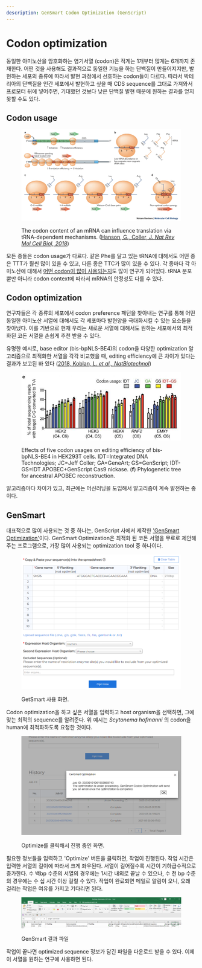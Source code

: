 ```yaml
---
description: GenSmart Codon Optimization (GenScript)
---
```


# Codon optimization

동일한 아미노산을 암호화하는 염기서열 (codon)은 적게는 1개부터 많게는 6개까지 존재한다. 어떤 것을 사용해도 결과적으로 동일한 기능을 하는 단백질이 만들어지지만, 발현하는 세포의 종류에 따라서 발현 과정에서 선호하는 codon들이 다르다. 따라서 박테리아의 단백질을 인간 세포에서 발현하고 싶을 때 CDS sequence를 그대로 가져와서 프로모터 뒤에 넣어주면, 기대했던 것보다 낮은 단백질 발현 때문에 원하는 결과를 얻지 못할 수도 있다.&#x20;

## Codon usage

<figure><img src="../../.gitbook/assets/codon_usage_natrev_fig1.png" alt=""><figcaption><p>The codon content of an mRNA can influence translation via tRNA-dependent mechanisms. (<a href="https://doi.org/10.1038/nrm.2017.91">Hanson, G., Coller, J. <em>Nat Rev Mol Cell Biol, 2018</em></a>)</p></figcaption></figure>

모든 종들은 codon usage가 다르다. 같은 Phe를 달고 있는 tRNA에 대해서도 어떤 종은 TTT가 훨씬 많이 있을 수 있고, 다른 종은 TTC가 많이 있을 수 있다. 각 종마다 각 아미노산에 대해서 [어떤 codon이 많이 사용되는지](https://www.genscript.com/tools/codon-frequency-table)도 많이 연구가 되어있다. tRNA 분포 뿐만 아니라 codon context에 따라서 mRNA의 안정성도 다를 수 있다.

## Codon optimization

연구자들은 각 종류의 세포에서 codon preference 패턴을 찾아내는 연구를 통해 어떤 동일한 아미노산 서열에 대해서도 각 세포마다 발현양을 극대화시킬 수 있는 요소들을 찾아냈다. 이를 기반으로 현재 우리는 새로운 서열에 대해서도 원하는 세포에서의 최적화된 코돈 서열을 손쉽게 추천 받을 수 있다.

유명한 예시로, base editor (bis-bpNLS-BE4)의 codon을 다양한 optimization 알고리즘으로 최적화한 서열을 각각 비교했을 때, editing efficiency에 큰 차이가 있다는 결과가 보고된 바 있다 ([2018, Koblan, L. _et al., NatBiotechnol_](https://www.nature.com/articles/nbt.4172))&#x20;

<figure><img src="../../.gitbook/assets/Liu_Codon_opti.png" alt=""><figcaption><p>Effects of five codon usages on editing efficiency of bis-bpNLS-BE4 in HEK293T cells. IDT=Integrated DNA Technologies; JC=Jeff Coller; GA=GeneArt; GS=GenScript; IDT-GS=IDT APOBEC+GenScript Cas9 nickase. (<strong>f</strong>) Phylogenetic tree for ancestral APOBEC reconstruction.</p></figcaption></figure>

알고리즘마다 차이가 있고, 최근에는 머신러닝을 도입해서 알고리즘이 계속 발전하는 중이다.&#x20;

## GenSmart

대표적으로 많이 사용되는 것 중 하나는, GenScript 사에서 제작한 ['GenSmart Optimization'](https://www.genscript.com/tools/gensmart-codon-optimization)이다. GenSmart Optimization은 최적화 된 코돈 서열을 무료로 제안해주는 프로그램으로, 가장 많이 사용되는 optimization tool 중 하나이다.

<figure><img src="../../.gitbook/assets/Genscript_Opti.png" alt=""><figcaption><p>GetSmart 사용 화면.</p></figcaption></figure>

Codon optimization을 하고 싶은 서열을 입력하고 host organism을 선택하면, 그에 맞는 최적의 sequence를 알려준다. 위 예시는 _Scytonema hofmanni_ 의 codon을 human에 최적화하도록 요청한 것이다.&#x20;

<figure><img src="../../.gitbook/assets/Genscript_Opti2.png" alt=""><figcaption><p>Optimize를 클릭해서 진행 중인 화면.</p></figcaption></figure>

필요한 정보들을 입력하고 'Optimize' 버튼을 클릭하면, 작업이 진행된다. 작업 시간은 입력한 서열의 길이에 따라서 크게 좌우된다. 서열이 길어질수록 시간이 기하급수적으로 증가한다. 수 백bp 수준의 서열의 경우에는 1시간 내외로 끝날 수 있으나, 수 천 bp 수준의 경우에는 수 십 시간 이상 걸릴 수 있다. 작업이 완료되면 메일로 알림이 오니, 오래 걸리는 작업은 여유를 가지고 기다리면 된다.&#x20;

<figure><img src="../../.gitbook/assets/Genscript_results.png" alt=""><figcaption><p>GenSmart 결과 파일</p></figcaption></figure>

작업이 끝나면 optimized sequence 정보가 담긴 파일을 다운로드 받을 수 있다. 이제 이 서열을 원하는 연구에 사용하면 된다.

